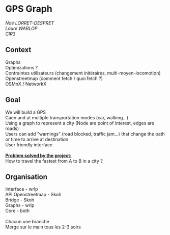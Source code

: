 # GPS Graph
*Noé LORRET-DESPRET*<br>
*Laure WARLOP*<br>
*CIR3*<br>

## Context
Graphs<br>
Optimizations ?<br>
Contraintes utilisateurs (changement initéraires, multi-moyen-locomotion)<br>
Openstreetmap (comment fetch / quoi fetch ?)<br>
OSMnX / NetworkX<br>

## Goal
We will build a GPS<br>
Caen and at multiple transportation modes (car, walking...)<br>
Using a graph to represent a city (Node are point of interest, edges are roads)<br>
Users can add "warnings" (road blocked, traffic jam...) that change the path or time to arrive at destination<br>
User friendly interface<br>
<br>
**<u>Problem solved by the project:</u>**<br>
How to travel the fastest from A to B in a city ?<br>


## Organisation
Interface - wrlp<br>
API Openstreetmap - Skoh<br>
Bridge - Skoh<br>
Graphs - wrlp<br>
Core - both<br>
<br>
Chacun une branche<br>
Merge sur le main tous les 2-3 soirs<br>
